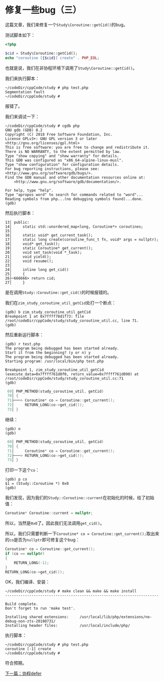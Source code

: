 # 修复一些bug（三）

这篇文章，我们来修复一个`Study\Coroutine::getCid()`的bug。

测试脚本如下：

```php
<?php

$cid = Study\Coroutine::getCid();
echo "coroutine [{$cid}] create" . PHP_EOL;
```

也就是说，我们在非协程环境下调用了`Study\Coroutine::getCid()`。

我们来执行脚本：

```shell
~/codeDir/cppCode/study # php test.php 
Segmentation fault
~/codeDir/cppCode/study # 
```

报错了。

我们来调试一下：

```shell
~/codeDir/cppCode/study # cgdb php
GNU gdb (GDB) 8.2
Copyright (C) 2018 Free Software Foundation, Inc.
License GPLv3+: GNU GPL version 3 or later <http://gnu.org/licenses/gpl.html>
This is free software: you are free to change and redistribute it.
There is NO WARRANTY, to the extent permitted by law.
Type "show copying" and "show warranty" for details.
This GDB was configured as "x86_64-alpine-linux-musl".
Type "show configuration" for configuration details.
For bug reporting instructions, please see:
<http://www.gnu.org/software/gdb/bugs/>.
Find the GDB manual and other documentation resources online at:
    <http://www.gnu.org/software/gdb/documentation/>.

For help, type "help".
Type "apropos word" to search for commands related to "word"...
Reading symbols from php...(no debugging symbols found)...done.
(gdb) 
```

然后执行脚本：

```shell
13│ public:
14│     static std::unordered_map<long, Coroutine*> coroutines;
15│
16│     static void* get_current_task();
17│     static long create(coroutine_func_t fn, void* args = nullptr);
18│     void* get_task();
19│     static Coroutine* get_current();
20│     void set_task(void *_task);
21│     void yield();
22│     void resume();
23│
24│     inline long get_cid()
25│     {
26├─666666> return cid;
27│     }
```

是在调用`Study::Coroutine::get_cid()`的时候报错的。

我们在`zim_study_coroutine_util_getCid`处打一个断点：

```shell
(gdb) b zim_study_coroutine_util_getCid
Breakpoint 1 at 0x7ffff78d1f73: file /root/codeDir/cppCode/study/study_coroutine_util.cc, line 71.
(gdb) 
```

然后重新运行脚本：

```shell
(gdb) r test.php 
The program being debugged has been started already.
Start it from the beginning? (y or n) y
The program being debugged has been started already.
Starting program: /usr/local/bin/php test.php

Breakpoint 1, zim_study_coroutine_util_getCid (execute_data=0x7ffff761d0f0, return_value=0x7ffff761d090) at /root/codeDir/cppCode/study/study_coroutine_util.cc:71
(gdb) 
```

```cpp
 69│ PHP_METHOD(study_coroutine_util, getCid)
 70│ {
 71├───> Coroutine* co = Coroutine::get_current();
 72│     RETURN_LONG(co->get_cid());
 73│ }
```

继续：

```shell
(gdb) n
(gdb) 
```

```cpp
 69│ PHP_METHOD(study_coroutine_util, getCid)
 70│ {
 71│     Coroutine* co = Coroutine::get_current();
 72├───> RETURN_LONG(co->get_cid());
 73│ }
```

打印一下这个`co`：

```shell
(gdb) p co
$1 = (Study::Coroutine *) 0x0
(gdb) 
```

我们发现，因为我们的`Study::Coroutine::current`在初始化的时候，给了初始值：

```cpp
Coroutine* Coroutine::current = nullptr;
```

所以，当然是`0x0`了。因此我们无法调用`get_cid()`。

所以，我们只需要判断一下`Coroutine* co = Coroutine::get_current();`取出来的`co`是否为`nullptr`即可修复这个bug：

```cpp
Coroutine* co = Coroutine::get_current();
if (co == nullptr)
{
  	RETURN_LONG(-1);
}
RETURN_LONG(co->get_cid());
```

OK，我们编译、安装：

```shell
~/codeDir/cppCode/study # make clean && make && make install
----------------------------------------------------------------------

Build complete.
Don't forget to run 'make test'.

Installing shared extensions:     /usr/local/lib/php/extensions/no-debug-non-zts-20180731/
Installing header files:          /usr/local/include/php/
```

执行脚本：

```shell
~/codeDir/cppCode/study # php test.php 
coroutine [-1] create
~/codeDir/cppCode/study # 
```

符合预期。

[下一篇：协程defer](./《PHP扩展开发》-协程-协程defer.md)

